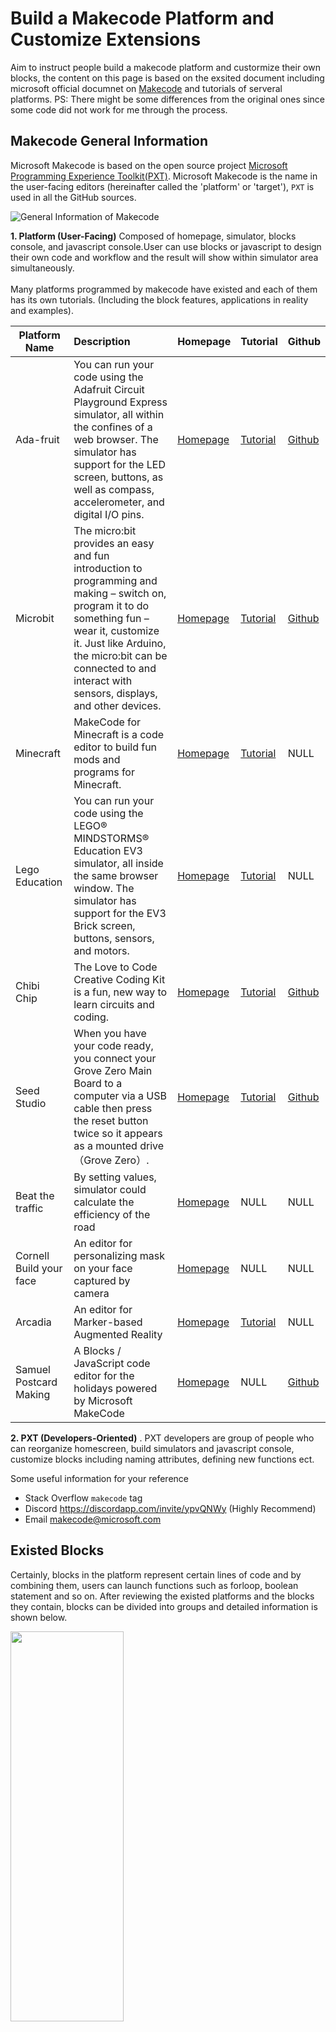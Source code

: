 # Build a Makecode Platform and Customize Extensions
Aim to instruct people build a makecode platform and custormize their own blocks, the content on this page is based on the exsited document including microsoft official documnet on [Makecode](https://makecode.com/docs) and tutorials of serveral platforms. PS: There might be some differences from the original ones since some code did not work for me through the process.

## Makecode General Information
Microsoft Makecode is based on the open source project [Microsoft Programming Experience Toolkit(PXT)](https://github.com/Microsoft/pxt). Microsoft Makecode is the name in the user-facing editors (hereinafter called the 'platform' or 'target'), ```PXT``` is used in all the GitHub sources.

![General Information of Makecode](https://github.com/YilinXia/Makecode/blob/master/Picture/General%20Information.png)

**1. Platform (User-Facing)** Composed of homepage, simulator, blocks console, and javascript console.User can use blocks or javascript to design their own code and workflow and the result will show within simulator area simultaneously.</br></br>
Many platforms programmed by makecode have existed and each of them has its own tutorials. (Including the block features, applications in reality and examples).

| Platform Name          |Description       | Homepage                                          | Tutorial              |Github
| -------------------    |:-------------    |:-------------                                     | :-----                |:-----
| Ada-fruit              | You can run your code using the Adafruit Circuit Playground Express simulator, all within the confines of a web browser. The simulator has support for the LED screen, buttons, as well as compass, accelerometer, and digital I/O pins.                 | [Homepage](https://makecode.adafruit.com/)        | [Tutorial](https://makecode.adafruit.com/blocks)    |[Github](https://github.com/Microsoft/pxt-adafruit)
| Microbit               | The micro:bit provides an easy and fun introduction to programming and making – switch on, program it to do something fun – wear it, customize it. Just like Arduino, the micro:bit can be connected to and interact with sensors, displays, and other devices.| [Homepage](https://makecode.microbit.org/)        | [Tutorial](https://makecode.microbit.org/blocks)    |[Github](https://github.com/Microsoft/pxt-microbit)
| Minecraft              |MakeCode for Minecraft is a code editor to build fun mods and programs for Minecraft. | [Homepage](https://minecraft.makecode.com/)       | [Tutorial](https://minecraft.makecode.com/blocks)   |NULL
| Lego Education         |You can run your code using the LEGO® MINDSTORMS® Education EV3 simulator, all inside the same browser window. The simulator has support for the EV3 Brick screen, buttons, sensors, and motors. | [Homepage](https://makecode.mindstorms.com/)      | [Tutorial](https://makecode.mindstorms.com/blocks)  |NULL
| Chibi Chip             |The Love to Code Creative Coding Kit is a fun, new way to learn circuits and coding. | [Homepage](https://makecode.chibitronics.com/)    | [Tutorial](https://makecode.chibitronics.com/about) | [Github](https://github.com/Microsoft/pxt-chibitronics)
| Seed Studio            |When you have your code ready, you connect your Grove Zero Main Board to a computer via a USB cable then press the reset button twice so it appears as a mounted drive（Grove Zero）.| [Homepage](https://makecode.seeedstudio.com/)     | [Tutorial](https://makecode.seeedstudio.com/blocks) | [Github](https://github.com/Seeed-Studio/pxt-grove-zero-for-microbit)
| Beat the traffic       |By setting values, simulator could calculate the efficiency of the road| [Homepage](https://liolop.github.io/Coraffic/)     | NULL| NULL
| Cornell Build your face|An editor for personalizing mask on your face captured by camera  | [Homepage](https://jcspec.github.io/BuildUFace/#)      | NULL|NULL
| Arcadia    |An editor for Marker-based Augmented Reality|[Homepage](https://laboratoryforplayfulcomputation.github.io/arcadia/)     |[Tutorial](https://laboratoryforplayfulcomputation.github.io/arcadia/docs/examples/piano.html)| NULL
| Samuel Postcard Making    |A Blocks / JavaScript code editor for the holidays powered by Microsoft MakeCode| [Homepage](https://samelhusseini.github.io/pxt-holidays/controller.html) | NULL| [Github](https://github.com/samelhusseini/pxt-holidays)



**2. PXT (Developers-Oriented)** . PXT developers are group of people who can reorganize homescreen, build simulators and javascript console, customize blocks including naming attributes, defining new functions ect.

Some useful information for your reference
* Stack Overflow ```makecode``` tag
* Discord https://discordapp.com/invite/ypvQNWy (Highly Recommend)
* Email makecode@microsoft.com

## Existed Blocks
Certainly, blocks in the platform represent certain lines of code and by combining them, users can launch functions such as forloop, boolean statement and so on. After reviewing the existed platforms and the blocks they contain, blocks can be divided into groups and detailed information is shown below.

<img src="https://github.com/YilinXia/Makecode/blob/master/Picture/Blocks.png" width="60%" height="40%">

### Basic Blocks
| Types                  |Name              | Function                    | Looks like            
| -------------------    |:-------------    |:----------                  | :-----              
| Loops                  |on start          |An event that runs when the program starts | <img src="https://github.com/YilinXia/Makecode/blob/master/Picture/Onstart.png" width="40%" height="30%">      
|                        |for               |Repeat code for a given number of times using an index | <img src="https://github.com/YilinXia/Makecode/blob/master/Picture/for.png" width="40%" height="30%">               
|                        |while             |Repeat code while a condition is true  | <img src="https://github.com/YilinXia/Makecode/blob/master/Picture/While.png" width="30%" height="30%">  
|                        |repeat            |Repeat code for a given number of times  | <img src="https://github.com/YilinXia/Makecode/blob/master/Picture/Repeat.png" width="30%" height="30%"> 
|                        |for of            |Repeat code for each item in a list  | <img src="https://github.com/YilinXia/Makecode/blob/master/Picture/For of.png" width="40%" height="30%"> 
|                        |forever            |Repeat code for a given number of times  | <img src="https://github.com/YilinXia/Makecode/blob/master/Picture/Forever.png" width="30%" height="30%"> 
|                        |pause              |Pause for the specified time in milliseconds  | <img src="https://github.com/YilinXia/Makecode/blob/master/Picture/Pause.png" width="30%" height="30%"> 
|                        |runInBackground    |Run this code in parallel with the current code  | <img src="https://github.com/YilinXia/Makecode/blob/master/Picture/runinbackgroud.png" width="30%" height="30%"> 
| Logic                  |if               |Conditional statement | <img src="https://github.com/YilinXia/Makecode/blob/master/Picture/if.png" width="30%" height="30%"> 
|                        |boolean          |True or false values | <img src="https://github.com/YilinXia/Makecode/blob/master/Picture/Boolean.png" width="30%" height="30%">
|                        |comparison       |Compare two values, usually locate as the condition of if | <img src="https://github.com/YilinXia/Makecode/blob/master/Picture/Comparison.png" width="30%" height="30%">
| Variable               |assign             |Assign(set) a variable's value | <img src="https://github.com/YilinXia/Makecode/blob/master/Picture/Assign.png" width="30%" height="30%"> 
|                        |change             |change a variable's value | <img src="https://github.com/YilinXia/Makecode/blob/master/Picture/Change.png" width="30%" height="30%"> 

### Basic build-in objects
| Type                   | Functions                                      | Achieved operation             
| -------------------    |:----------                                     | :-----   
| Math                   |using math, math operators and math functions   |integer/float/ binary operation/ remainder/ Exponent / Square root/ Absolute value/ minimum and maxmum / random value / constrain
| Text                   |Functions to combine, split, and search text strings   |return the character at the specified index/ compare order of two strings/ return substring of the current string/ convert string to number/ convert string to integer
| Arrays                  |Add,remove, and replace items in lists         |return the index of the first occurence of a value in an array/ append a new element to an array/ remove element from an array and return it/ add element to an array and return the new length / insert the value at a particular index / remove the element at a certain index

## Build your own Target
![Specific Information about Creating Target](https://github.com/YilinXia/Makecode/blob/master/Picture/Create%20Target.png)

<br>Reference:[Target-Creation](https://makecode.com/target-creation) 

### Software & System Information
System: Mac V10.13.6<br>
Version: <br>
Node v10.13.0 <br>
NPM v6.7.0

### Step1: Copy one sample to local 
* Install node.js 8+ Go to https://nodejs.org/en/download/  download the appropriate version and then install<br>
* Install Node.JS and the PXT command line
```
sudo npm install -g pxt
sudo npm install -g install
```
* Get a copy of the sample target sources, here the sample used is https://github.com/microsoft/pxt-adafruit
   * clone
   ```
   git clone https://github.com/Microsoft/pxt-adafruit  pxt-adafruit
   ```
   * run npm install (under the pxt-adafruit folder)
   ```
   cd pxt-adafruitnpm install
   ```
   * run the serve (under the pxt-adafruit folder)
   ```
   npm run serve
   ```
### Step2: Update information 
Since you copy the sample source "pxt-adafruit" to directory pxt-adafruit in step1, so you can find important files as following in pxt-adafruit file
* ```/libs```Packages that define the APIs and they shld be exposed in blocks
* ```/sim```Typescript source for the in-browser simulator, if any
* ```docs``` markdown documentation pages
* ```pxtarget.json```  A PXT target is described by a  ```pxtarget.json```  

#### Update information of ```pxtarget.json```
Reference: [pxtarget.json](https://makecode.com/targets/pxtarget)<br>
:question: change the ```id/ name/ title```reagarding the sample of ```pxtarget.json```

#### Update information of ```package.json```
:question: what is NPM / change your target id and repositories locations, etc.
```
Comments by makecode team on Discord: ignore this part
```

#### Update information of ```graphical assets```
Graphical assets are located under ```/docs/static```
* avatar.svg image used in talking heads
* loader.svg image used in loading overlay

### Step3: Customized Homescreen 
Reference: [Homescreen](https://makecode.com/targets/home-screen) <br>
related files are ```pxtarget.json``` and ```targetconfig.json```


## Block Design And Build (Extensions)



<br>
<br>

### Update Feb.17th, 2019
